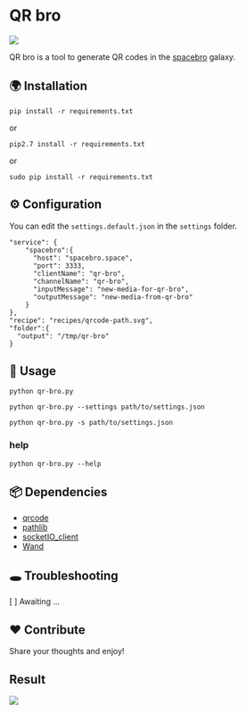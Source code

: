 # QR bro

![](https://rawgit.com/soixantecircuits/qr-bro/master/recipes/qrcode-path.svg)

QR bro is a tool to generate QR codes in the [spacebro](https://github.com/spacebro/spacebro) galaxy.


## 🌍 Installation

```
pip install -r requirements.txt
```

or 

```
pip2.7 install -r requirements.txt
```

or 

```
sudo pip install -r requirements.txt
```

## ⚙ Configuration

You can edit the `settings.default.json` in the `settings` folder.

```
"service": {
    "spacebro":{
      "host": "spacebro.space",
      "port": 3333,
      "clientName": "qr-bro",
      "channelName": "qr-bro",
      "inputMessage": "new-media-for-qr-bro",
      "outputMessage": "new-media-from-qr-bro"
    }
},
"recipe": "recipes/qrcode-path.svg",
"folder":{
  "output": "/tmp/qr-bro"
}
```

## 👋 Usage

```
python qr-bro.py
```

```
python qr-bro.py --settings path/to/settings.json
```

```
python qr-bro.py -s path/to/settings.json
```

### help

`python qr-bro.py --help`

## 📦 Dependencies

- [qrcode](https://pypi.python.org/pypi/qrcode)
- [pathlib](https://pypi.python.org/pypi/pathlib/)
- [socketIO_client](https://pypi.python.org/pypi/socketIO-client)
- [Wand](http://docs.wand-py.org/en/0.4.4/)

## 🕳 Troubleshooting

[ ] Awaiting ...

## ❤️ Contribute

Share your thoughts and enjoy!

## Result

![](https://rawgit.com/soixantecircuits/qr-bro/master/recipes/qrcode-path.svg)
